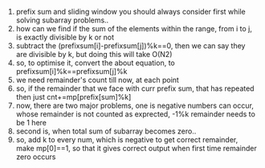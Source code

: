 1. prefix sum and sliding window you should always consider first while solving subarray problems..
2. how can we find if the sum of the elements within the range, from i to j, is exactly divisible by k or not 
3. subtract the (prefixsum[i]-prefixsum[j])%k==0, then we can say they are divisible by k, but doing this will take O(N2)
4. so, to optimise it, convert the about equation, to prefixsum[i]%k==prefixsum[j]%k
5. we need remainder's count till now, at each point
6. so, if the remainder that we face with curr prefix sum, that has repeated then just cnt+=mp[prefix[sum]%k]
7. now, there are two major problems, one is negative numbers can occur, whose remainder is not counted as exprected, -1%k remainder needs to be 1 here
8. second is, when total sum of subarray becomes zero..
9. so, add k to every num, which is negative to get correct remainder, make mp[0]==1, so that it gives correct output when first time remainder zero occurs
